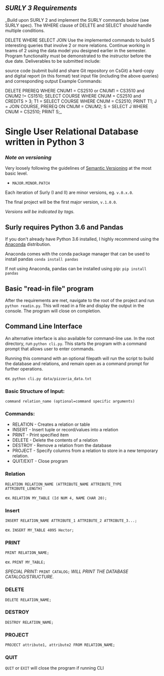 ## _SURLY 3 Requirements_

_Build upon SURLY 2 and implement the SURLY commands below (see SURLY spec).  The WHERE clause of DELETE and SELECT should handle multiple conditions.

DELETE WHERE
SELECT
JOIN
Use the implemented commands to build 5 interesting queries that involve 2 or more relations. Continue working in teams of 2 using the data model you designed earlier in the semester. Program functionality must be demonstrated to the instructor before the due date. Deliverables to be submitted include:

source code (submit build and share Git repository on CsGit)
a hard-copy and digital report (in this format)
test input file (including the above queries) and corresponding output
Example Commands:

DELETE PREREQ WHERE CNUM1 = CS2510 or CNUM1 = CS3510 and CNUM2 != CS1510;
SELECT COURSE WHERE CNUM = CS2510 and CREDITS > 3;
T1 = SELECT COURSE WHERE CNUM = CS2510;
PRINT T1;
J = JOIN COURSE, PREREQ ON CNUM = CNUM2;
S = SELECT J WHERE CNUM = CS2510;
PRINT S;_

# Single User Relational Database written in Python 3

### _Note on versioning_

Very loosely following the guidelines of [Semantic Versioning](http://semver.org/) at the most basic level.

* `MAJOR.MINOR.PATCH`

Each iteration of Surly (I and II) are minor versions, eg. `v.0.x.0`.

The final project will be the first major version, `v.1.0.0`.

_Versions will be indicated by tags._


## Surly requires Python 3.6 and Pandas

If you don't already have Python 3.6 installed, I highly recommend using the [Anaconda](https://www.continuum.io/downloads) distribution.

Anaconda comes with the conda package manager that can be used to install pandas
`conda install pandas`

If not using Anaconda, pandas can be installed using pip:
`pip install pandas`

## Basic "read-in file" program
After the requirements are met, navigate to the root of the project and run `python readin.py`.
This will read in a file and display the output in the console.
The program will close on completion.

## Command Line Interface
An alternative interface is also available for command-line use.
In the root directory, run `python cli.py`.
This starts the program with a command prompt that allows user to enter commands.

Running this command with an optional filepath will run the script to build the 
database and relations, and remain open as a command prompt for further operations.

ex. `python cli.py data/pizzeria_data.txt`

### Basic Structure of Input:
`command relation_name (optional=command specific arguments)`

### Commands:
* RELATION - Creates a relation or table
* INSERT - Insert tuple or record/values into a relation
* PRINT - Print specified item
* DELETE - Delete the contents of a relation
* DESTROY - Remove a relation from the database
* PROJECT - Specify columns from a relation to store in a new temporary relation.
* QUIT/EXIT - Close program

### Relation

`RELATION RELATION_NAME (ATTRIBUTE_NAME ATTRIBUTE_TYPE ATTRIBUTE_LENGTH)`

ex. `RELATION MY_TABLE (Id NUM 4, NAME CHAR 20);`

### Insert

`INSERT RELATION_NAME ATTRIBUTE_1 ATTRIBUTE_2 ATTRIBUTE_3...;`

ex. `INSERT MY_TABLE 4095 Hector;`

### PRINT

`PRINT RELATION_NAME;`

ex. `PRINT MY_TABLE;`

_SPECIAL PRINT:_ `PRINT CATALOG;` _WILL PRINT THE DATABASE CATALOG/STRUCTURE._

### DELETE

`DELETE RELATION_NAME;`

### DESTROY

`DESTROY RELATION_NAME;`

### PROJECT

`PROJECT attribute1, attribute2 FROM RELATION_NAME;`

### QUIT

`QUIT` or `EXIT` will close the program if running CLI 

